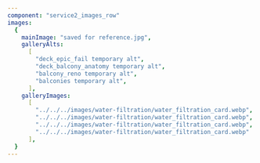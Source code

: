 ```yaml
---
component: "service2_images_row"
images:
  {
    mainImage: "saved for reference.jpg",
    galleryAlts:
      [
        "deck_epic_fail temporary alt",
        "deck_balcony_anatomy temporary alt",
        "balcony_reno temporary alt",
        "balconies temporary alt",
      ],
    galleryImages:
      [
        "../../../images/water-filtration/water_filtration_card.webp", 
        "../../../images/water-filtration/water_filtration_card.webp", 
        "../../../images/water-filtration/water_filtration_card.webp", 
        "../../../images/water-filtration/water_filtration_card.webp"
      ],
  }
---
```

